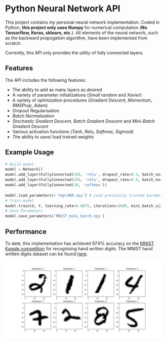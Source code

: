 # Python Neural Network API

This project contains my personal neural network implementation.
Coded in Python, **this project only uses Numpy** for numerical computation (**No Tensorflow, Keras, sklearn, etc.**). All elements of the neural network, such as the backward propogation algorithm, have been implemented from scratch.

Currently, this API only provides the utility of fully connected layers.

## Features

The API includes the following features: 
- The ability to add as many layers as desired
- A variety of parameter initializations (*Small random* and *Xavier*)
- A variety of optimization procedures (*Gradient Descent*, *Momentum*, *RMSProp*, *Adam*)
- *Dropout* Regularisation
- *Batch Normalisation*
- *Stochastic Gradient Descent*, *Batch Gradient Descent* and *Mini-Batch Gradient Descent*
- Various activation functions (*Tanh*, *Relu*, *Softmax*, *Sigmoid*)
- The ability to save/ load trained weights

## Example Usage
```python
# Build model
model = Network()
model.add_layer(FullyConnected(256, 'relu', dropout_rate=0.5, batch_norm=True))
model.add_layer(FullyConnected(256, 'relu', dropout_rate=0.5, batch_norm=True))
model.add_layer(FullyConnected(10, 'softmax'))

model.load_parameters(r'tmp\400.npy') # Load previously trained parameters if required
# Train model
model.train(X, Y, learning_rate=0.0075, iterations=2000, mini_batch_size=20, optimizer='Adam')
# Save Parameters
model.save_parameters('MNIST_mini_batch.npy')
```

## Performance

To date, this implementation has achieved 97.9% accuracy on the [MNIST Kaggle competition](https://www.kaggle.com/c/digit-recognizer) for recognising hand written digits. The MNIST hand written digits dataset can be found [here](https://www.kaggle.com/c/digit-recognizer/data). 

![alt text](/examples/MNIST/MNIST_predictions.png)
